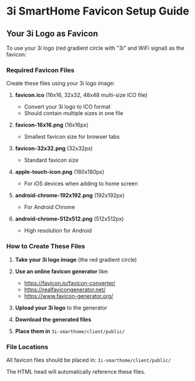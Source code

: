 # 3i SmartHome Favicon Setup Guide

## Your 3i Logo as Favicon

To use your 3i logo (red gradient circle with "3i" and WiFi signal) as the favicon:

### Required Favicon Files

Create these files using your 3i logo image:

1. **favicon.ico** (16x16, 32x32, 48x48 multi-size ICO file)

   - Convert your 3i logo to ICO format
   - Should contain multiple sizes in one file

2. **favicon-16x16.png** (16x16px)

   - Smallest favicon size for browser tabs

3. **favicon-32x32.png** (32x32px)

   - Standard favicon size

4. **apple-touch-icon.png** (180x180px)

   - For iOS devices when adding to home screen

5. **android-chrome-192x192.png** (192x192px)

   - For Android Chrome

6. **android-chrome-512x512.png** (512x512px)
   - High resolution for Android

### How to Create These Files

1. **Take your 3i logo image** (the red gradient circle)
2. **Use an online favicon generator** like:

   - https://favicon.io/favicon-converter/
   - https://realfavicongenerator.net/
   - https://www.favicon-generator.org/

3. **Upload your 3i logo** to the generator
4. **Download the generated files**
5. **Place them in** `3i-smarthome/client/public/`

### File Locations

All favicon files should be placed in: `3i-smarthome/client/public/`

The HTML head will automatically reference these files.
